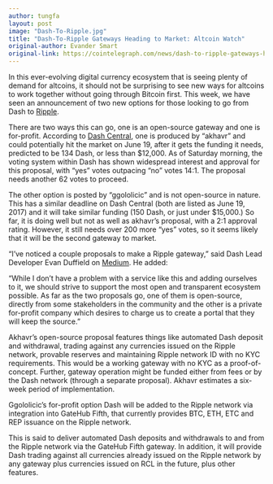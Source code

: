 ```yaml
---
author: tungfa
layout: post
image: "Dash-To-Ripple.jpg"
title: "Dash-To-Ripple Gateways Heading to Market: Altcoin Watch"
original-author: Evander Smart
original-link: https://cointelegraph.com/news/dash-to-ripple-gateways-heading-to-market-altcoin-watch
---
```

In this ever-evolving digital currency ecosystem that is seeing plenty of demand for altcoins, it should not be surprising to see new ways for altcoins to work together without going through Bitcoin first. This week, we have seen an announcement of two new options for those looking to go from Dash to [Ripple](https://cointelegraph.com/tags/ripple).

There are two ways this can go, one is an open-source gateway and one is for-profit. According to [Dash Central](https://www.dashcentral.org), one is produced by “akhavr” and could potentially hit the market on June 19, after it gets the funding it needs, predicted to be 134 Dash, or less than $12,000. As of Saturday morning, the voting system within Dash has shown widespread interest and approval for this proposal, with “yes” votes outpacing “no” votes 14:1. The proposal needs another 62 votes to proceed.

The other option is posted by “ggololicic” and is not open-source in nature. This has a similar deadline on Dash Central (both are listed as June 19, 2017) and it will take similar funding (150 Dash, or just under $15,000.) So far, it is doing well but not as well as akhavr’s proposal, with a 2:1 approval rating. However, it still needs over 200 more “yes” votes, so it seems likely that it will be the second gateway to market.

“I’ve noticed a couple proposals to make a Ripple gateway,” said Dash Lead Developer Evan Duffield on [Medium](https://medium.com/@eduffield/ripple-gateware-fcc377db8e04). He added:

“While I don’t have a problem with a service like this and adding ourselves to it, we should strive to support the most open and transparent ecosystem possible. As far as the two proposals go, one of them is open-source, directly from some stakeholders in the community and the other is a private for-profit company which desires to charge us to create a portal that they will keep the source.”

Akhavr’s open-source proposal features things like automated Dash deposit and withdrawal, trading against any currencies issued on the Ripple network, provable reserves and maintaining Ripple network ID with no KYC requirements. This would be a working gateway with no KYC as a proof-of-concept. Further, gateway operation might be funded either from fees or by the Dash network (through a separate proposal). Akhavr estimates a six-week period of implementation.

Ggololicic’s for-profit option Dash will be added to the Ripple network via integration into GateHub Fifth, that currently provides BTC, ETH, ETC and REP issuance on the Ripple network.

This is said to deliver automated Dash deposits and withdrawals to and from the Ripple network via the GateHub Fifth gateway. In addition, it will provide Dash trading against all currencies already issued on the Ripple network by any gateway plus currencies issued on RCL in the future, plus other features.


